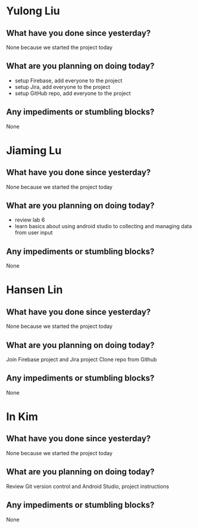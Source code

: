 # Yulong Liu

## What have you done since yesterday?
None because we started the project today

## What are you planning on doing today?

- setup Firebase, add everyone to the project
- setup Jira, add everyone to the project
- setup GitHub repo, add everyone to the project

## Any impediments or stumbling blocks?

None

# Jiaming Lu

## What have you done since yesterday?
None because we started the project today

## What are you planning on doing today?

- review lab 6 
- learn basics about using android studio to collecting and managing data from 
  user input

## Any impediments or stumbling blocks?

None

# Hansen Lin

## What have you done since yesterday?
None because we started the project today

## What are you planning on doing today?
Join Firebase project and Jira project
Clone repo from Github

## Any impediments or stumbling blocks?
None

# In Kim

## What have you done since yesterday?
None because we started the project today

## What are you planning on doing today?
Review Git version control and Android Studio, project instructions

## Any impediments or stumbling blocks?
None
